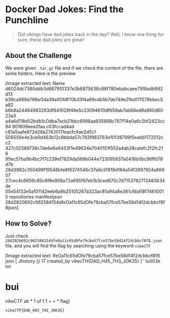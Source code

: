 # Docker Dad Jokes: Find the Punchline
> Did vikings have dad jokes back in the day? Well, I know one thing for sure, these dad jokes are great!

## About the Challenge
We were given `.tar.gz` file and if we check the content of the file, there are some folders. Here is the preview


[Image extracted text: Name
d6024dc7380ddb3d667910337e3b6875636c88f780ebabcaee75f8adb992d13
b38ca888d768eOda39a0Ofdf70b33f4a69cdb5b7de749eZfbd17f578bbecSa82
b6b8a24484983283df641628f49e5c23094610df659ab7ab68ed9a960d6023a3
a4a6d118d02bdb1cOdba7acb21bbc6996aa935668c767f14e0a6c2bf2423cc94
901606eea2faa
c03fccad4ad
c61a5aafe872d28a27420111eacfc9ae2d5c1
506556e4e3ce0d463b12c8bbda57c783f983763e10138799f5eabb1172012cc2
427c02589736c7de6e6e6453f1e49634e7040151f552a4ab28calefc2f2fc216
95ec57ba9b4bc7f7c239ef7829da569b044e723095837a0416b0bc96ffd78d7b
28d3982c350499f19548bfe8f6374546c37a8c5f819d184a54f2697924a86607
27cec4c6656c85c8f8e908a72a695f97eb1b3ced670c7d7153782712483634de
05e54f32e5a101142eeb6a8b25105267a323ac81a94a8e381c6bd18f74610015
repositories
manifestjson
28d2820692c962584154dfeOa11c65dOfe79cba57fce57be58d14f2dcbbcf8f8json]


## How to Solve?
Just check `28d282b692c962584154dfe0a11c65d0fe79cba57fce57be58d14f2dcbbcf8f8.json` file, and you will find the flag by searching using the keyword `vikeCTF`


[Image extracted text: IfeOa11c65dOfe79cba57fce57be58d14f2dcbbcf8f8 json
[ Jhistory
{} 17
created_by
vikecTH{DAD_H45_7H3_JOK35} | '
lu003e
txt
# bui
vikeCTF
ab *
1 of 1
1 + = *
flag]


```
vikeCTF{D4D_H45_7H3_J0K35}
```